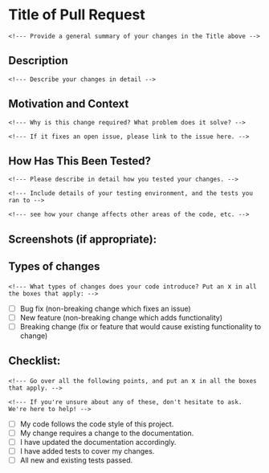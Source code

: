 # Title of Pull Request 

`<!--- Provide a general summary of your changes in the Title above -->`

## Description

`<!--- Describe your changes in detail -->`
 

## Motivation and Context
`<!--- Why is this change required? What problem does it solve? -->`

`<!--- If it fixes an open issue, please link to the issue here. -->`

## How Has This Been Tested?
`<!--- Please describe in detail how you tested your changes. -->`

`<!--- Include details of your testing environment, and the tests you ran to -->`

`<!--- see how your change affects other areas of the code, etc. -->`

## Screenshots (if appropriate):

## Types of changes
`<!--- What types of changes does your code introduce? Put an `x` in all the boxes that apply: -->`

- [ ] Bug fix (non-breaking change which fixes an issue)
- [ ] New feature (non-breaking change which adds functionality)
- [ ] Breaking change (fix or feature that would cause existing functionality to change)

## Checklist:
`<!--- Go over all the following points, and put an `x` in all the boxes that apply. -->`

`<!--- If you're unsure about any of these, don't hesitate to ask. We're here to help! -->`
- [ ] My code follows the code style of this project.
- [ ] My change requires a change to the documentation.
- [ ] I have updated the documentation accordingly.
- [ ] I have added tests to cover my changes.
- [ ] All new and existing tests passed.
